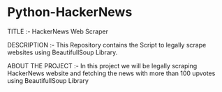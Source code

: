 # Python-HackerNews
TITLE :- HackerNews Web Scraper


DESCRIPTION :- This Repository contains the Script to legally scrape websites using BeautifullSoup Library.

ABOUT THE PROJECT :-
    In this project we will be legally scraping HackerNews website and fetching the news with more than 100 upvotes using BeautifullSoup Library
